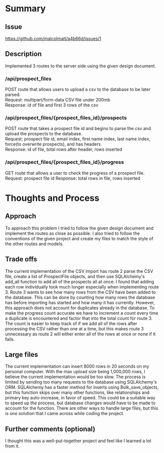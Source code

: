 # Summary

## Issue
https://github.com/malcolmalt/a4b66d/issues/1
## Description

Implemented 3 routes to the server side using the given design document.

### /api/prospect_files
POST route that allows users to upload a csv to the database to be later parsed.  
Request: multipart/form-data CSV file under 200mb  
Response: id of file and first 3 rows of the csv

### /api/prospect_files/{prospect_files_id}/prospects
POST route that takes a prospect file id and begins to parse the csv and upload the prospects to the database.  
Request: prospect file id, email index, first name index, last name index, force(to overwrite prospects), and has headers  
Response: id of file, total rows after header, rows inserted

### /api/prospect_files/{prospect_files_id}/progress
GET route that allows a user to check the progress of a prospect file.  
Request: prospect file id
Response: total rows in file, rows inserted

# Thoughts and Process

## Approach
To approach this problem I tried to follow the given design document and implement the routes as close as possible. I also tried to follow the conventions of the given project and create my files to match the style of the other routes and models.

## Trade offs
The current implementation of the CSV import has route 2 parse the CSV file, create a list of ProspectFile objects, and then use SQLAlchemy's add_all function to add all of the prospects all at once. I found that adding each row individually took much longer especially when implementing route 3. Route 3 wants to see how many rows from the CSV have been added to the database. This can be done by counting how many rows the database has before importing has started and how many it has currently. However, this approach does not account for duplicates already in the database. To make the progress count accurate we have to increment a count every time a duplicate is encountered and factor that into the total count for route 3. The count is easier to keep track of if we add all of the rows after processing the CSV rather than one at a time, but this makes route 3 unnecessary as route 2 will either enter all of the rows at once or none if it fails.

## Large files
The current implementation can insert 8000 rows in 20 seconds on my personal computer. With the max upload size being 1,000,000 rows, I believe the current implementation would be too slow. The process is limited by sending too many requests to the database using SQLAlchemy's ORM. SQLAlchemy has a faster method for inserts using Bulk_save_objects, but this function skips over many other functions, like relationships and primary key auto-increase, in favor of speed. This could be a suitable way to speed up the process, but database changes would have to be made to account for the function. There are other ways to handle large files, but this is one solution that I came across while coding the project.

## Further comments (optional)
I thought this was a well-put-together project and feel like I learned a lot from it.